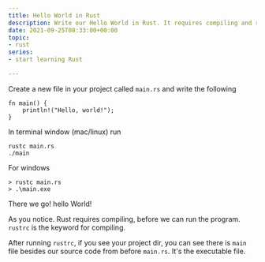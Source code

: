 ```yaml
---
title: Hello World in Rust
description: Write our Hello World in Rust. It requires compiling and running
date: 2021-09-25T08:33:00+00:00
topic:
- rust
series:
- start learning Rust

---
```

Create a new file in your project called `main.rs`
and write the following
```
fn main() {
    println!("Hello, world!");
}
```

In terminal window (mac/linux) run
```
rustc main.rs
./main
```

For windows
```
> rustc main.rs
> .\main.exe
```

There we go! hello World!

As you notice. Rust requires compiling, before we can run the program. 
`rustrc` is the keyword for compiling.

After running `rustrc`, if you see your project dir, you can see there is `main` file besides our source code from before `main.rs`.  It's the executable file.